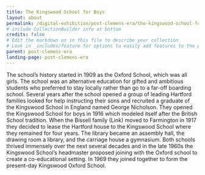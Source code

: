 ```yaml
---
title: The Kingswood School for Boys
layout: about
permalink: /digital-exhibition/post-clemens-era/the-kingswood-school-for-boys.html
# include CollectionBuilder info at bottom
credits: false
# Edit the markdown on in this file to describe your collection
# Look in _includes/feature for options to easily add features to the page
parent: post-clemens-era
landing-page: post-clemens-era
---
```


The school’s history started in 1909 as the Oxford School, which was all girls. The school was an alternative education for gifted and ambitious students who preferred to stay locally rather than go to a far-off boarding school. Several years after the school opened a group of leading Hartford families looked for help instructing their sons and recruited a graduate of the Kingswood School in England named George Nicholson. They opened the Kingswood School for boys in 1916 which modeled itself after the British School tradition. When the Bissell family (Link) moved to Farmington in 1917 they decided to lease the Hartford house to the Kingswood School where they remained for four years. The library became an assembly hall, the drawing room a library, and the carriage house a gymnasium. Both schools thrived immensely over the next several decades and in the late 1960s the Kingswood School’s headmaster proposed joining with the Oxford school to create a co-educational setting. In 1969 they joined together to form the present-day Kingswood Oxford School.
